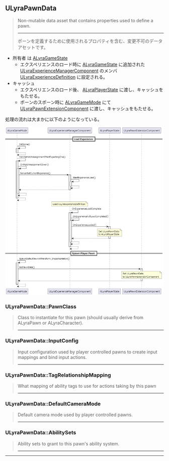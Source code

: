 ## ULyraPawnData

> Non-mutable data asset that contains properties used to define a pawn.  
> 
> ----
> ポーンを定義するために使用されるプロパティを含む、変更不可のデータアセットです。  

* 所有者 は [ALyraGameState]
	* エクスペリエンスのロード時に [ALyraGameState] に追加された [ULyraExperienceManagerComponent] のメンバ [ULyraExperienceDefinition] に設定される。
* キャッシュ
	* エクスペリエンスのロード後、 [ALyraPlayerState] に渡し、キャッシュをもたせる。
	* ポーンのスポーン時に [ALyraGameMode] にて [ULyraPawnExtensionComponent] に渡し、キャッシュをもたせる。

処理の流れは大まかに以下のようになっている。

![ULyraPawnData_Lifetime]


### ULyraPawnData::PawnClass

> Class to instantiate for this pawn (should usually derive from ALyraPawn or ALyraCharacter).
> 
> ----


### ULyraPawnData::InputConfig

> Input configuration used by player controlled pawns to create input mappings and bind input actions.
> 
> ----


### ULyraPawnData::TagRelationshipMapping

> What mapping of ability tags to use for actions taking by this pawn
> 
> ----


### ULyraPawnData::DefaultCameraMode

> Default camera mode used by player controlled pawns.
> 
> ----


### ULyraPawnData::AbilitySets

> Ability sets to grant to this pawn's ability system.
> 
> ----

----
<!--- 自前の画像へのリンク --->
[ULyraPawnData_Lifetime]: ../../../images/ULyraPawnData_Lifetime.png


<!--- ページ内のリンク --->

<!--- 自前の画像へのリンク --->

<!--- generated --->
[ULyraExperienceDefinition]: ../../Lyra/Experience/ULyraExperienceDefinition.md#ulyraexperiencedefinition
[ULyraExperienceManagerComponent]: ../../Lyra/Experience/ULyraExperienceManagerComponent.md#ulyraexperiencemanagercomponent
[ULyraPawnExtensionComponent]: ../../Lyra/GameplayAbility/ULyraPawnExtensionComponent.md#ulyrapawnextensioncomponent
[ALyraGameMode]: ../../Lyra/GameplayFramework/ALyraGameMode.md#alyragamemode
[ALyraGameState]: ../../Lyra/GameplayFramework/ALyraGameState.md#alyragamestate
[ALyraPlayerState]: ../../Lyra/GameplayFramework/ALyraPlayerState.md#alyraplayerstate
